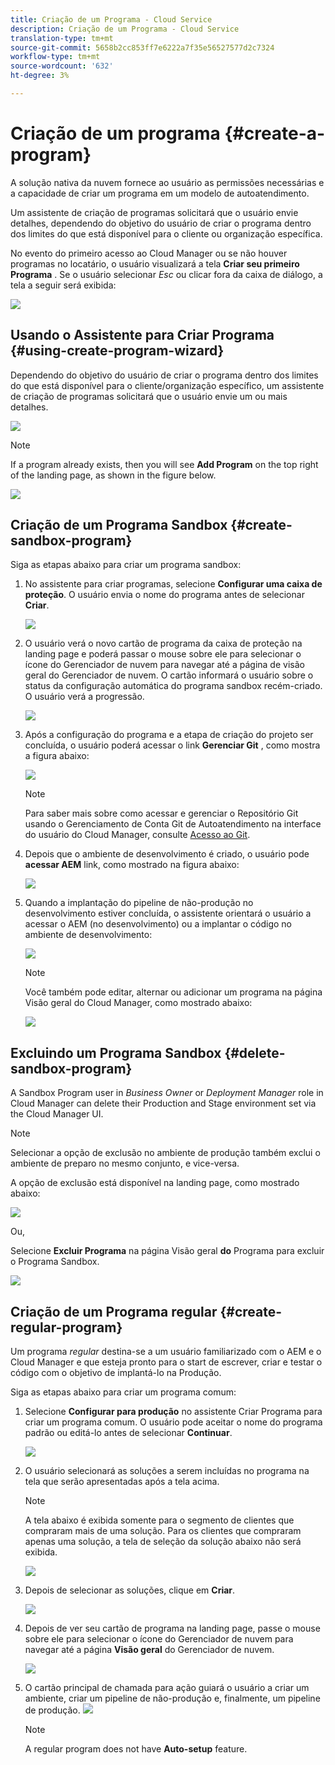 ```yaml
---
title: Criação de um Programa - Cloud Service
description: Criação de um Programa - Cloud Service
translation-type: tm+mt
source-git-commit: 5658b2cc853ff7e6222a7f35e56527577d2c7324
workflow-type: tm+mt
source-wordcount: '632'
ht-degree: 3%

---
```



# Criação de um programa {#create-a-program}

A solução nativa da nuvem fornece ao usuário as permissões necessárias e a capacidade de criar um programa em um modelo de autoatendimento.

Um assistente de criação de programas solicitará que o usuário envie detalhes, dependendo do objetivo do usuário de criar o programa dentro dos limites do que está disponível para o cliente ou organização específica.

No evento do primeiro acesso ao Cloud Manager ou se não houver programas no locatário, o usuário visualizará a tela **Criar seu primeiro Programa** . Se o usuário selecionar *Esc* ou clicar fora da caixa de diálogo, a tela a seguir será exibida:

![](assets/create-program1.png)


## Usando o Assistente para Criar Programa {#using-create-program-wizard}

Dependendo do objetivo do usuário de criar o programa dentro dos limites do que está disponível para o cliente/organização específico, um assistente de criação de programas solicitará que o usuário envie um ou mais detalhes.

![](assets/create-sandbox.png)

>[!NOTE]
>If a program already exists, then you will see **Add Program** on the top right of the landing page, as shown in the figure below.

![](assets/create-program-add.png)

## Criação de um Programa Sandbox {#create-sandbox-program}

Siga as etapas abaixo para criar um programa sandbox:

1. No assistente para criar programas, selecione **Configurar uma caixa de proteção**. O usuário envia o nome do programa antes de selecionar **Criar**.

   ![](assets/create-sandbox.png)

1. O usuário verá o novo cartão de programa da caixa de proteção na landing page e poderá passar o mouse sobre ele para selecionar o ícone do Gerenciador de nuvem para navegar até a página de visão geral do Gerenciador de nuvem. O cartão informará o usuário sobre o status da configuração automática do programa sandbox recém-criado. O usuário verá a progressão.

   ![](assets/program-create-setupdemo2.png)

1. Após a configuração do programa e a etapa de criação do projeto ser concluída, o usuário poderá acessar o link **Gerenciar Git** , como mostra a figura abaixo:

   ![](assets/create-program4.png)

   >[!NOTE]
   >
   >Para saber mais sobre como acessar e gerenciar o Repositório Git usando o Gerenciamento de Conta Git de Autoatendimento na interface do usuário do Cloud Manager, consulte [Acesso ao Git](/help/implementing/cloud-manager/accessing-git.md).


1. Depois que o ambiente de desenvolvimento é criado, o usuário pode **acessar AEM** link, como mostrado na figura abaixo:

   ![](assets/create-program-5.png)

1. Quando a implantação do pipeline de não-produção no desenvolvimento estiver concluída, o assistente orientará o usuário a acessar o AEM (no desenvolvimento) ou a implantar o código no ambiente de desenvolvimento:

   ![](assets/create-program-setup-deploy.png)

   >[!NOTE]
   >Você também pode editar, alternar ou adicionar um programa na página Visão geral do Cloud Manager, como mostrado abaixo:

   ![](assets/create-program-a1.png)

## Excluindo um Programa Sandbox {#delete-sandbox-program}

A Sandbox Program user in *Business Owner* or *Deployment Manager* role in Cloud Manager can delete their Production and Stage environment set via the Cloud Manager UI.

>[!NOTE]
>Selecionar a opção de exclusão no ambiente de produção também exclui o ambiente de preparo no mesmo conjunto, e vice-versa.

A opção de exclusão está disponível na landing page, como mostrado abaixo:

![](assets/delete-sandbox1.png)

Ou,

Selecione **Excluir Programa** na página Visão geral **do** Programa para excluir o Programa Sandbox.

![](assets/delete-sandbox2.png)


## Criação de um Programa regular {#create-regular-program}

Um programa *regular* destina-se a um usuário familiarizado com o AEM e o Cloud Manager e que esteja pronto para o start de escrever, criar e testar o código com o objetivo de implantá-lo na Produção.

Siga as etapas abaixo para criar um programa comum:

1. Selecione **Configurar para produção** no assistente Criar Programa para criar um programa comum. O usuário pode aceitar o nome do programa padrão ou editá-lo antes de selecionar **Continuar**.

   ![](assets/create-prod1.png)

1. O usuário selecionará as soluções a serem incluídas no programa na tela que serão apresentadas após a tela acima.



   >[!NOTE]
   >
   >A tela abaixo é exibida somente para o segmento de clientes que compraram mais de uma solução. Para os clientes que compraram apenas uma solução, a tela de seleção da solução abaixo não será exibida.

   ![](assets/set-up-prod2.png)

1. Depois de selecionar as soluções, clique em **Criar**.

   ![](assets/set-up-prod3.png)

1. Depois de ver seu cartão de programa na landing page, passe o mouse sobre ele para selecionar o ícone do Gerenciador de nuvem para navegar até a página **Visão geral** do Gerenciador de nuvem.

   ![](assets/set-up-prod4.png)

1. O cartão principal de chamada para ação guiará o usuário a criar um ambiente, criar um pipeline de não-produção e, finalmente, um pipeline de produção.
   ![](assets/set-up-prod5.png)


   >[!NOTE]
   >
   >A regular program does not have **Auto-setup** feature.






